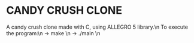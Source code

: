# CANDY CRUSH CLONE
A candy crush clone made with C, using ALLEGRO 5 library.\n
To execute the program:\n
-> make \n
-> ./main \n
